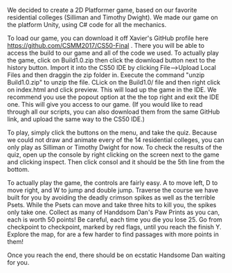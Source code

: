 We decided to create a 2D Platformer game, based on our favorite residential colleges (Silliman and Timothy Dwight). We made our game on the platform Unity, using C# code for all
the mechanics.

To load our game, you can download it off Xavier's GitHub profile here https://github.com/CSMM2017/CS50-Final . There you will be able to access the build to our game and
all of the code we used. To actually play the game, click on Build1.0.zip then click the download button next to the history button. Import it into the CS50 IDE by clicking
File-->Upload Local Files and then draggin the zip folder in. Execute the command "unzip Build1.0.zip" to unzip the file. CLick on the Build1.0/  file and then right click on index.html
and click preview. This will load up the game in the IDE. We recommend you use the popout option at the the top right and exit the IDE one. This will give you access to our game. (If you
would like to read through all our scripts, you can also download them from the same GitHub link, and upload the same way to the CS50 IDE.)

To play, simply click the buttons on the menu, and take the quiz. Because we could not draw and animate every of the 14 residential colleges, you can only play as Silliman or Timothy Dwight
for now. To check the results of the quiz, open up the console by right clicking on the screen next to the game and clicking inspect. Then click consol and it should be the 5th line from the
bottom.

To actually play the game, the controls are fairly easy. A to move left, D to move right, and W to jump and double jump. Traverse the course we have built for you by avoiding the
deadly crimson spikes as well as the terrible Psets. While the Psets can move and take three hits to kill you, the spikes only take one. Collect as many of Handdsom Dan's Paw Prints as
you can, each is worth 50 points! Be careful, each time you die you lose 25. Go from checkpoint to checkpoint, marked by red flags, until you reach the finish Y. Explore the map, for
are a few harder to find passages with more points in them!

Once you reach the end, there should be on ecstatic Handsome Dan waiting for you.


